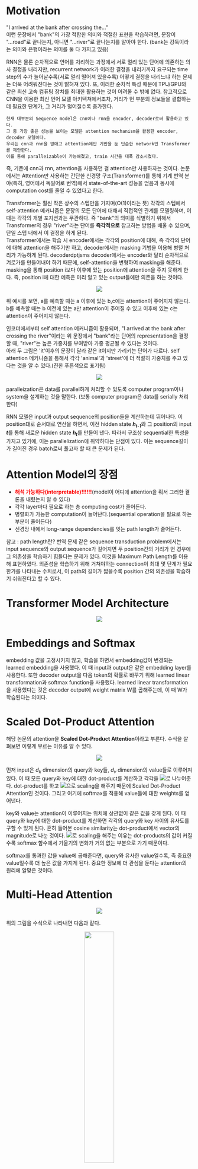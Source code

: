 # Motivation
"I arrived at the bank after crossing the..."   
이런 문장에서 "bank"의 가장 적합한 의미와 적절한 표현을 학습하려면, 문장이 "...road"로 끝나는지, 아니면 "...river"로 끝나는지를 알아야 한다. (bank는 강둑이라는 의미와 은행이라는 의미를 둘 다 가지고 있음)
   
RNN은 물론 순차적으로 언어를 처리하는 과정에서 서로 멀리 있는 단어에 의존하는 의사 결정을 내리지만, recurrent network가 이러한 결정을 내리기까지 요구되는 time step의 수가 늘어날수록(서로 멀리 떨어져 있을수록) 어떻게 결정을 내리느냐 하는 문제는 더욱 어려워진다는 것이 밝혀져 있다. 또, 이러한 순차적 특성 때문에 TPU/GPU와 같은 최신 고속 컴퓨팅 장치를 최대한 활용하는 것이 어려울 수 밖에 없다. 참고적으로 CNN을 이용한 최신 언어 모델 아키텍쳐에서조차, 거리가 먼 부분의 정보들을 결합하는데 필요한 단계가, 그 거리가 멀어질수록 증가한다.   
  
```
현재 대부분의 Sequence model은 cnn이나 rnn을 encoder, decoder로써 활용하고 있다. 
그 중 가장 좋은 성능을 보이는 모델은 attention mechanism을 활용한 encoder, decoder 모델이다. 
우리는 cnn과 rnn을 없애고 attention에만 기반을 둔 단순한 network인 Transformer를 제안한다. 
이를 통해 paralleizable이 가능해졌고, train 시간을 대폭 감소시켰다.
```

즉, 기존에 cnn과 rnn, attention을 사용하던 걸 attention만 사용하자는 것이다. 논문에서는 Attention만 사용하는 간단한 신경망 구조(Transformer)를 통해 기계 번역 분야(특히, 영어에서 독일어로 번역)에서 state-of-the-art 성능을 얻음과 동시에 computation cost를 줄일 수 있었다고 한다.   
   
Transformer는 훨씬 작은 상수의 스텝만을 가지며(O(1)이라는 뜻) 각각의 스텝에서 self-attention 메커니즘은 문장의 모든 단어에 대해서 직접적인 관계를 모델링하며, 이 때는 각각의 개별 포지션과는 무관하다. 즉 "bank"의 의미를 식별하기 위해서 Transformer의 경우 "river"라는 단어를 <strong>즉각적으로</strong> 참고하는 방법을 배울 수 있으며, 단일 스텝 내에서 이 결정을 하게 된다.   
Transformer에서는 학습 시 encoder에서는 각각의 position에 대해, 즉 각각의 단어에 대해 attention을 해주기만 하고, decoder에서는 masking 기법을 이용해 병렬 처리가 가능하게 된다. decoderdptjsms decoder에서는 encoder와 달리 순차적으로 겨로가를 만들어내야 하기 때문에, self-attention을 변형하여 masking을 해준다. masking을 통해 position i보다 이후에 있는 position에 attention을 주지 못하게 한다. 즉, position i에 대한 예측은 미리 알고 있는 output들에만 의존을 하는 것이다.

<p align='center'>
<img src="./image/masking.png">
</p>

위 예시를 보면, a를 예측할 때는 a 이후에 있는 b,c에는 attention이 주어지지 않는다. b를 예측할 때는 b 이전에 있는 a만 attention이 주어질 수 있고 이후에 있는 c는 attention이 주어지지 않는다.

인코더에서부터 self attention 메커니즘이 활용되며, "I arrived at the bank after crossing the river"이라는 위 문장에서 "bank"라는 단어의 representation을 결정할 때, "river"는 높은 가중치를 부여받아 가중 평균될 수 있다는 것이다.   
아래 두 그림은 'it'이후의 문장이 달라 같은 it이지만 가리키는 단어가 다르다. self attention 메커니즘을 통해서 각각 'animal'과 'street'에 더 적절히 가중치를 주고 있다는 것을 알 수 있다.(진한 푸른색으로 표기됨)

<p align='center'>
<img src="./image/self_attention_example.png">
</p>

paralleization은 data를 parallel하게 처리할 수 있도록 computer program이나 system을 설계하는 것을 말한다. (보통 computer program은 data를 serially 처리한다)

RNN 모델은 input과 output sequence의 position들을 계산하는데 뛰어나다. 이 position대로 순서대로 연산을 하면서, 이전 hidden state <strong><i>h<sub>t-1</sub></i></strong>와 그 position의 input <strong><i>t</i></strong>를 통해 새로운 hidden state <strong><i>h<sub>t</sub></i></strong>를 만들어 낸다. 따라서 구조상 sequential한 특성을 가지고 있기에, 이는 parallelization에 취약하다는 단점이 있다. 이는 sequence길이가 길어진 경우 batch로써 풀고자 할 때 큰 문제가 된다.

# Attention Model의 장점
* <strong><font color="red">해석 가능하다(interpretable)!!!!!!</font></strong>(model이 어디에 attention을 줘서 그러한 결론을 내렸는지 알 수 있다)
* 각각 layer마다 필요로 하는 총 computing cost가 줄어든다.
* 병렬화가 가능한 computation이 늘어난다.(sequential operation을 필요로 하는 부분이 줄어든다)
* 신경망 내에서 long-range dependencies를 잇는 path length가 줄어든다.

참고 : path length란?
번역 문제 같은 sequence transduction problem에서는 input sequence와 output sequence가 길어지면 두 position간의 거리가 먼 경우에 그 의존성을 학습하기 힘들다는 문제가 있다. 이것을 Maximum Path Length를 이용해 표현하였다. 의존성을 학습하기 위해 거쳐야하는 connection이 최대 몇 단계가 필요한가를 나타내는 수치로서, 이 path의 길이가 짧을수록 position 간의 의존성을 학습하기 쉬워진다고 할 수 있다.

# Transformer Model Architecture
<p align='center'>
<img src="./image/Transformer_model_architecture.png">
</p>

# Embeddings and Softmax
embedding 값을 고정시키지 않고, 학습을 하면서 embedding값이 변경되는 learned embedding을 사용했다. 이 때 input과 output은 같은 embedding layer를 사용한다. 또한 decoder output을 다음 token의 확률로 바꾸기 위해 learned linear transformation과 softmax function을 사용했다. learned linear transformation을 사용했다는 것은 decoder output에 weight matrix W를 곱해주는데, 이 때 W가 학습된다는 의미다.

# Scaled Dot-Product Attention
해당 논문의 attention을 <strong>Scaled Dot-Product Attention</strong>이라고 부른다. 수식을 살펴보면 이렇게 부르는 이유를 알 수 있다.
<p align='center'>
<img src="./image/scaled_dot-product_attention.jpg">
</p>
<p>
먼저 input은 <i>d<sub>k</sub></i> dimension의 query와 key들, <i>d<sub>v</sub></i> dimension의 value들로 이루어져 있다. 이 때 모든 query와 key에 대한 dot-product를 계산하고 각각을 <img src="./image/sqrt_dk.gif">로 나누어준다. dot-product를 하고 <img src="./image/sqrt_dk.gif">으로 scaling을 해주기 때문에 Scaled Dot-Product Attention인 것이다. 그리고 여기에 softmax를 적용해 value들에 대한 weights를 얻어낸다. 
</p>
<p>
key와 value는 attention이 이루어지는 위치에 상관없이 같은 값을 갖게 된다. 이 때 query와 key에 대한 dot-product를 계산하면 각각의 query와 key 사이의 유사도를 구할 수 있게 된다. 흔히 들어본 cosine similarity는 dot-product에서 vector의 magnitude로 나눈 것이다. <img src="./image/sqrt_dk.gif">로 scaling을 해주는 이유는 dot-products의 값이 커질수록 softmax 함수에서 기울기의 변화가 거의 없는 부분으로 가기 때문이다.
</p>
softmax를 통과한 값을 value에 곱해준다면, query와 유사한 value일수록, 즉 중요한 value일수록 더 높은 값을 가지게 된다. 중요한 정보에 더 관심을 둔다는 attention의 원리에 알맞은 것이다.

# Multi-Head Attention
<p align='center'>
<img src="./image/multi-head_attention.png">
</p>
위의 그림을 수식으로 나타내면 다음과 같다.
<p align='center'>
<img width="40%" src="./image/multihead_equation.gif">
</p>
<p align='center'>
where <img width="40%" src="./image/head_i.gif">
</p>
<p align='center'>
<img src="./image/multi_head.png">
</p>

<i>d<sub>model</sub></i> dimension의 key, value, query들로 하나의 attention을 수행하는 대신 key, value, query들에 각각 다른 학습된 linear projection을 h번 수행하는 게 더 좋다고 한다. 즉, 동일한 Q,K,V에 각각 다른 weight matrix <i>W</i>를 곱해주는 것이다. 이 때 parameter matrix는 다음과 같다.
<p align='center'><img width="15%" src="./image/W_i^Q.gif"></p>
<p align='center'><img width="15%" src="./image/W_i^K.gif"></p>
<p align='center'><img width="15%" src="./image/W_i^V.gif"></p>
<p align='center'><img width="15%" src="./image/W_i^O.gif"></p>
순서대로 query, key, value, output에 대한 parameter matrix이다. projection이라고 하는 이유는 각각의 값들이 parameter matrix와 곱해졌을 때 <i>d<sub>k</sub></i>, <i>d<sub>v</sub></i>, <i>d<sub>model</sub></i> 차원으로 project되기 때문입니다.   
논문에서는 <i>d<sub>k</sub></i> = <i>d<sub>v</sub></i> = <i>d<sub>model</sub></i>/h를 사용했는데 꼭 <i>d<sub>k</sub></i>와 <i>d<sub>v</sub></i>가 같을 필요는 없습니다.   
이렇게 project된 key, value, query들은 병렬적으로 attention function을 거쳐 <i>d<sub>v</sub></i> dimension output값으로 나오게 된다.   
그 다음 여러 개의 head를 concatenate하고 다시 projection을 수행한다. 그리하여 최종적인 <i>d<sub>model</sub></i> dimension output값이 나오게 된다. 각각의 과정에서 dimension을 표현하면 다음과 같다.
<p align='center'><img src="./image/calculate_dimension.png"></p>
<p align='center'><i>d<sub>Q</sub></i>, <i>d<sub>K</sub></i>, <i>d<sub>V</sub></i>는 각각 query, key, value</p> 

# Self-Attention
## encoder self-attention layer
<p align='center'><img src="./image/encoder_self_attention.png"></p>
key, value,s query들은 모두 encoder의 이전 layer의 output에서 온다. 따라서 이전 layer의 모든 position에 attention을 줄 수 있다. 만약 첫 번째 layer라면 positional encoding이 더해진 input embedding이 된다.

## decoder self-attention layer
<p align='center'><img src="./image/decoder_self_attention.png"></p>
encoder와 비슷하게 decoder에서도 self-attention을 줄 수 있다. 하지만 <i>i</i>번째 output을 다시 <i>i+1</i>번째 input으로 사용하는 auto-regressive한 특성을 유지하기 위해, masking out된 scaled dot-product attention을 적용했다.
<p>masking out이 됐다는 것은 i번째 position에 대한 attention을 얻을 때, i번째 이후에 있는 모든 position은 <img src="./image/attention_equation_small.gif">에서 softmax의 input 값을 -<img src="./image/infinity.gif">로 설정한 것이다. 이렇게 한다면 i번째 이후에 있는 position에 attention을 주는 경우가 없을 것이다.</p>

## Encoder-Decoder Attention Layer
<p align='center'><img src="./image/encoder-decoder_attention.png"></p>
query들은 이전 decoder layer에서 오고 key와 value들은 encoder의 output에서 온다. 그래서 decoder의 모든 position에서 input sequence 즉, encoder output의 모든 position에 attention을 줄 수 있게 된다.   
query가 decoder layer의 output인 이유는 <i>query</i>라는 것이 조건에 해당하기 때문이다. 좀 더 풀어서 설명하면, '지금 decoder에서 이런 값이 나왔는데 무엇이 output이 돼야 할까?'가 query인 것이다.   
이 때 query는 이미 이전 layer에서 masking out됐으므로, i번째 position까지만 attention을 얻게 된다. 이 같은 과정은 sequence-to-sequence의 전형적인 encoder-decoder mechanisms를 따라한 것이다.   
모든 position에서 attention을 줄 수 있다는 게 이해가 안되면 <a href='http://mlexplained.com/2017/12/29/attention-is-all-you-need-explained/'>링크</a>를 참고바람

# Position-wise Feed-Forward Networks
encoder와 decoder의 각각의 layer는 아래와 같은 fully connected feed-forward network를 포함하고 있다.
<p align='center'><img src="./image/Sample-of-a-feed-forward-neural-network.png"></p>
position마다, 즉 개별 단어마다 적용되기 때문에 position-wise이다. network는 두 번의 linear transformation과 activation function ReLU로 이루어져 있다. 
<p align='center'><img src="./image/FFN_equation.gif"></p>
<p align='center'><img src="./image/ffn.png"></p>
<p>x에 linear transformation을 적용한 뒤, <img src="./image/ReLU.gif">를 거쳐 다시 한 번 linear transformation을 적용한다. <i>W,b</i>의 아래 첨자가 다른 것에서 볼 수 있듯이 같은 형태지만 layer가 달라지면 다른 parameter를 사용한다. kernel size가 1이고 channel이 layer인 convolution을 두 번 수행한 것으로도 위 과정을 이해할 수 있다. 

# Positional Encoding
Transformers는 recurrence도 아니고 convolution도 아니기 때문에, 단어의 position 정보를 저장해줄 필요가 있다. 그래서 encoder와 decoder의 input embedding에 positional encoding을 더해주었다. positional encoding은 <i>d<sub>model</sub></i>(embedding 차원)과 같은 차원을 갖기 때문에 positional encoding vector와 embedding vector는 더해질 수 있다.   
논문에서는 다른 frequency를 가지는 sine과 cosine 함수를 이용했다. 
* 주어진 구간내에서 완료되는 cycle의 개수
<p aligne='center'><img src="./image/positional_encoding_equation.PNG"></p>
<p>
   <i>pos</i>는 position, <i>i</i>는 dimension이고 주기가 <img src="./image/cycle.PNG">인 삼각 함수이다. 즉, <i>pos</i>는 sequence에서 단어의 위치이고 해당 단어는 <i>i</i>에 0부터 <img src="./image/half_d_model.PNG">까지를 대입해 <i>d<sub>model</sub></i>차원의 positional encoding vector를 얻게 된다. <i>k = 2i + 1</i>일 때는 cosine 함수를, <i>k = 2i</i>일 때는 sine 함수를 이용한다. 이렇게 positional encoding vector를 <i>pos</i>마다 구한다면 비록 같은 column이라고 할지라도 <i>pos</i>가 다르다면 다른 값을 가지게 된다. 즉, <i>pos</i>마다 다른 <i>pos</i>와 구분되는 positional encoding 값을 얻게 된다.
</p>
<p align='center'><img src="./image/PE_pos.PNG"></p>
<p>
   이 때 <i>PE<sub>pos+k</sub></i>는 <i>PE<sub>pos</sub></i>의 linear function으로 나타낼 수 있다. 표기를 간단히 하기 위해 <img src="./image/c.PNG">라고 해봅시다. 
</p>
<i>sin(a + b) = sin(a)cos(b) + cos(a)sin(b)</i> 이고   
<i>cos(a + b) = cos(a)cos(b) - sin(a)sin(b)</i> 이므로 다음이 성립한다.   
<p align='center'><img src="./image/pos+k.PNG"></p>
이런 성질 때문에 model이 relative position에 의해 attention하는 것을 더 쉽게 배울 수 있다.   
논문에서는 학습된 positional embedding 대신 sinusoidal version을 선택했다. 만약 학습된 positional embedding을 사용할 경우 training보다 더 긴 sequence가 inference시에 입력으로 들어온다면 문제가 되지만 sinusoidal의 경우 constant하기 때문에 문제가 되지 않는다. 그냥 좀 더 많은 값을 계산하면 되기 때문이다.

# 참고자료
1. 논문 - Attention Is All You Need : https://arxiv.org/abs/1706.03762
2. Github - Attention Is All You Need 논문 리뷰 :  https://github.com/YBIGTA/DeepNLP-Study/wiki/Attention-Is-All-You-Need-%EB%85%BC%EB%AC%B8%EB%A6%AC%EB%B7%B0
3. 수업자료
4. Parallelization : https://www.computerhope.com/jargon/p/parallelization.htm
5. 블로그 - 논문 요약 Attention Is All You Need : https://hist0134.blog.me/221035988217
6. Sequence to Sequence 네트워크와 Attention을 이용한 번역 : https://9bow.github.io/PyTorch-tutorials-kr-0.3.1/intermediate/seq2seq_translation_tutorial.html
7. 논문 - Attention Mechanism 설명 - Neural Machine Translation by Jointly Learning to Align and Translate : https://arxiv.org/abs/1409.0473
8. Natural Language Processing with PyTorch - Attention is all you need 리뷰 : https://kh-kim.gitbook.io/natural-language-processing-with-pytorch/cover-9/transformer
9. using keras encoder-decoder with attention : https://machinelearningmastery.com/encoder-decoder-attention-sequence-to-sequence-prediction-keras/
10. Github-Attention is all you need, keras 구현 : https://github.com/Lsdefine/attention-is-all-you-need-keras/blob/master/transformer.py
11. 어텐션 메커니즘 - https://ratsgo.github.io/from%20frequency%20to%20semantics/2017/10/06/attention/
12. Attention is all you need paper 뽀개기 : https://pozalabs.github.io/transformer/

